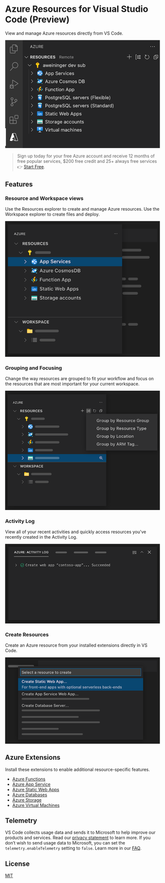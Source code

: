 # Azure Resources for Visual Studio Code (Preview)



View and manage Azure resources directly from VS Code.

![Resources explorer](https://github.com/Microsoft/vscode-azureresourcegroups/raw/main/resources/readme/resourcesExplorer.png)

> Sign up today for your free Azure account and receive 12 months of free popular services, $200 free credit and 25+ always free services 👉 [Start Free](https://azure.microsoft.com/free/open-source).

## Features

### Resource and Workspace views

Use the Resources explorer to create and manage Azure resources. Use the Workspace explorer to create files and deploy.

![Azure explorer](https://github.com/Microsoft/vscode-azureresourcegroups/raw/main/resources/readme/explorerGraphic.png)

### Grouping and Focusing

Change the way resources are grouped to fit your workflow and focus on the resources that are most important for your current workspace.

![Grouping](https://github.com/Microsoft/vscode-azureresourcegroups/raw/main/resources/readme/groupingGraphic.png)

### Activity Log

View all of your recent activities and quickly access resources you've recently created in the Activity Log.

![Activity Log](https://github.com/Microsoft/vscode-azureresourcegroups/raw/main/resources/readme/activityLogGraphic.png)

### Create Resources

Create an Azure resource from your installed extensions directly in VS Code.

![Create Resource](https://github.com/Microsoft/vscode-azureresourcegroups/raw/main/resources/readme/createResourceGraphic.png)

## Azure Extensions

Install these extensions to enable additional resource-specific features.

* [Azure Functions](https://marketplace.visualstudio.com/items?itemName=ms-azuretools.vscode-azurefunctions)
* [Azure App Service](https://marketplace.visualstudio.com/items?itemName=ms-azuretools.vscode-azureappservice)
* [Azure Static Web Apps](https://marketplace.visualstudio.com/items?itemName=ms-azuretools.vscode-azurestaticwebapps)
* [Azure Databases](https://marketplace.visualstudio.com/items?itemName=ms-azuretools.vscode-cosmosdb)
* [Azure Storage](https://marketplace.visualstudio.com/items?itemName=ms-azuretools.vscode-azurestorage)
* [Azure Virtual Machines](https://marketplace.visualstudio.com/items?itemName=ms-azuretools.vscode-azurevirtualmachines)



## Telemetry

VS Code collects usage data and sends it to Microsoft to help improve our products and services. Read our [privacy statement](https://go.microsoft.com/fwlink/?LinkID=528096&clcid=0x409) to learn more. If you don’t wish to send usage data to Microsoft, you can set the `telemetry.enableTelemetry` setting to `false`. Learn more in our [FAQ](https://code.visualstudio.com/docs/supporting/faq#_how-to-disable-telemetry-reporting).

## License

[MIT](https://github.com/Microsoft/vscode-azureresourcegroups/blob/main/LICENSE.md)
